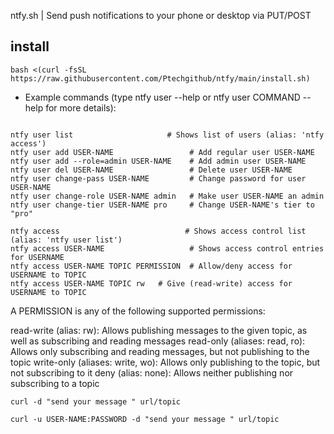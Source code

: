 ntfy.sh | Send push notifications to your phone or desktop via PUT/POST


## install
```
bash <(curl -fsSL https://raw.githubusercontent.com/Ptechgithub/ntfy/main/install.sh)
```


- Example commands (type ntfy user --help or ntfy user COMMAND --help for more details):


```

ntfy user list                     # Shows list of users (alias: 'ntfy access')
ntfy user add USER-NAME                 # Add regular user USER-NAME  
ntfy user add --role=admin USER-NAME    # Add admin user USER-NAME
ntfy user del USER-NAME                 # Delete user USER-NAME
ntfy user change-pass USER-NAME         # Change password for user USER-NAME
ntfy user change-role USER-NAME admin   # Make user USER-NAME an admin
ntfy user change-tier USER-NAME pro     # Change USER-NAME's tier to "pro"

ntfy access                            # Shows access control list (alias: 'ntfy user list')
ntfy access USER-NAME                   # Shows access control entries for USERNAME
ntfy access USER-NAME TOPIC PERMISSION  # Allow/deny access for USERNAME to TOPIC
ntfy access USER-NAME TOPIC rw   # Give (read-write) access for USERNAME to TOPIC

```

A PERMISSION is any of the following supported permissions:

read-write (alias: rw): Allows publishing messages to the given topic, as well as subscribing and reading messages
read-only (aliases: read, ro): Allows only subscribing and reading messages, but not publishing to the topic
write-only (aliases: write, wo): Allows only publishing to the topic, but not subscribing to it
deny (alias: none): Allows neither publishing nor subscribing to a topic


```
curl -d "send your message " url/topic

curl -u USER-NAME:PASSWORD -d "send your message " url/topic
```
